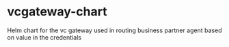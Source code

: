 # vcgateway-chart
Helm chart for the vc gateway used in routing business partner agent based on value in the credentials
